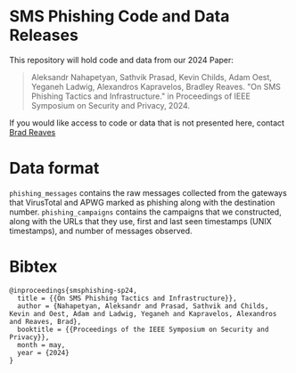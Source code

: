 # SMS Phishing Code and Data Releases

This repository will hold code and data from our 2024 Paper: 

> Aleksandr Nahapetyan, Sathvik Prasad, Kevin Childs, Adam Oest, Yeganeh Ladwig, Alexandros Kapravelos, Bradley Reaves. "On SMS Phishing Tactics and Infrastructure." in Proceedings of IEEE Symposium on Security and Privacy, 2024.

If you would like access to code or data that is not presented here, contact [Brad Reaves](mailto:bgreaves@ncsu.edu)

# Data format

`phishing_messages` contains the raw messages collected from the gateways that VirusTotal and APWG marked as phishing along with the destination number. `phishing_campaigns` contains the campaigns that we constructed, along with the URLs that they use, first and last seen timestamps (UNIX timestamps), and number of messages observed. 

# Bibtex


```
@inproceedings{smsphishing-sp24,
  title = {{On SMS Phishing Tactics and Infrastructure}},
  author = {Nahapetyan, Aleksandr and Prasad, Sathvik and Childs, Kevin and Oest, Adam and Ladwig, Yeganeh and Kapravelos, Alexandros and Reaves, Brad},
  booktitle = {{Proceedings of the IEEE Symposium on Security and Privacy}},
  month = may,
  year = {2024}
}
```